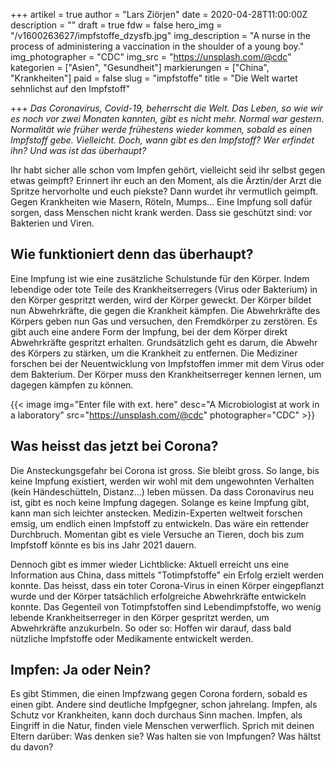 +++
artikel = true
author = "Lars Ziörjen"
date = 2020-04-28T11:00:00Z
description = ""
draft = true
fdw = false
hero_img = "/v1600263627/impfstoffe_dzysfb.jpg"
img_description = "A nurse in the process of administering a vaccination in the shoulder of a young boy."
img_photographer = "CDC"
img_src = "https://unsplash.com/@cdc"
kategorien = ["Asien", "Gesundheit"]
markierungen = ["China", "Krankheiten"]
paid = false
slug = "impfstoffe"
title = "Die Welt wartet sehnlichst auf den Impfstoff"

+++
_Das Coronavirus, Covid-19, beherrscht die Welt. Das Leben, so wie wir es noch vor zwei Monaten kannten, gibt es nicht mehr. Normal war gestern. Normalität wie früher werde frühestens wieder kommen, sobald es einen Impfstoff gebe. Vielleicht. Doch, wann gibt es den Impfstoff? Wer erfindet ihn? Und was ist das überhaupt?_

Ihr habt sicher alle schon vom Impfen gehört, vielleicht seid ihr selbst gegen etwas geimpft? Erinnert ihr euch an den Moment, als die Ärztin/der Arzt die Spritze hervorholte und euch piekste? Dann wurdet ihr vermutlich geimpft. Gegen Krankheiten wie Masern, Röteln, Mumps... Eine Impfung soll dafür sorgen, dass Menschen nicht krank werden. Dass sie geschützt sind: vor Bakterien und Viren.

## Wie funktioniert denn das überhaupt?

  
Eine Impfung ist wie eine zusätzliche Schulstunde für den Körper. Indem lebendige oder tote Teile des Krankheitserregers (Virus oder Bakterium) in den Körper gespritzt werden, wird der Körper geweckt. Der Körper bildet nun Abwehrkräfte, die gegen die Krankheit kämpfen. Die Abwehrkräfte des Körpers geben nun Gas und versuchen, den Fremdkörper zu zerstören. Es gibt auch eine andere Form der Impfung, bei der dem Körper direkt Abwehrkräfte gespritzt erhalten. Grundsätzlich geht es darum, die Abwehr des Körpers zu stärken, um die Krankheit zu entfernen. Die Mediziner forschen bei der Neuentwicklung von Impfstoffen immer mit dem Virus oder dem Bakterium. Der Körper muss den Krankheitserreger kennen lernen, um dagegen kämpfen zu können.

{{< image img="Enter file with ext. here" desc="A Microbiologist at work in a laboratory" src="https://unsplash.com/@cdc" photographer="CDC" >}}

## Was heisst das jetzt bei Corona?

Die Ansteckungsgefahr bei Corona ist gross. Sie bleibt gross. So lange, bis keine Impfung existiert, werden wir wohl mit dem ungewohnten Verhalten (kein Händeschütteln, Distanz...) leben müssen. Da dass Coronavirus neu ist, gibt es noch keine Impfung dagegen. Solange es keine Impfung gibt, kann man sich leichter anstecken. Medizin-Experten weltweit forschen emsig, um endlich einen Impfstoff zu entwickeln. Das wäre ein rettender Durchbruch. Momentan gibt es viele Versuche an Tieren, doch bis zum Impfstoff könnte es bis ins Jahr 2021 dauern.

Dennoch gibt es immer wieder Lichtblicke: Aktuell erreicht uns eine Information aus China, dass mittels "Totimpfstoffe" ein Erfolg erzielt werden konnte. Das heisst, dass ein toter Corona-Virus in einen Körper eingepflanzt wurde und der Körper tatsächlich erfolgreiche Abwehrkräfte entwickeln konnte. Das Gegenteil von Totimpfstoffen sind Lebendimpfstoffe, wo wenig lebende Krankheitserreger in den Körper gespritzt werden, um Abwehrkräfte anzukurbeln. So oder so: Hoffen wir darauf, dass bald nützliche Impfstoffe oder Medikamente entwickelt werden.

## Impfen: Ja oder Nein?

Es gibt Stimmen, die einen Impfzwang gegen Corona fordern, sobald es einen gibt. Andere sind deutliche Impfgegner, schon jahrelang. Impfen, als Schutz vor Krankheiten, kann doch durchaus Sinn machen. Impfen, als Eingriff in die Natur, finden viele Menschen verwerflich. Sprich mit deinen Eltern darüber: Was denken sie? Was halten sie von Impfungen? Was hältst du davon?